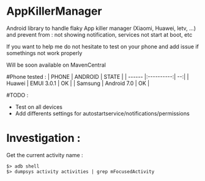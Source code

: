 # AppKillerManager
Android library to handle flaky App killer manager (Xiaomi, Huawei, letv, ...) and prevent from : not showing notification, services not start at boot, etc 

If you want to help me do not hesitate to test on your phone and add issue if somethings not work properly

Will be soon available on MavenCentral

#Phone tested :
| PHONE | ANDROID | STATE |
| ------ |:----------:| --:|
| Huawei | EMUI 3.0.1 | OK |
| Samsung | Android 7.0 | OK |

#TODO : 
  - Test on all devices
  - Add differents settings for autostartservice/notifications/permissions
  
# Investigation :

Get the current activity name :

```
$> adb shell
$> dumpsys activity activities | grep mFocusedActivity
```